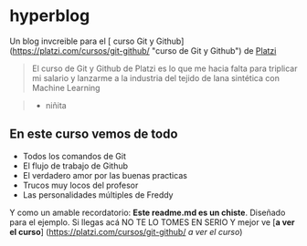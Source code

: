 # hyperblog

Un blog invcreible para el [ curso Git y Github] (https://platzi.com/cursos/git-github/ "curso de Git y Github") de [Platzi](https//platzi.com/ "Platzi")
> El curso de Git y Github de Platzi es lo que me hacia falta para triplicar mi salario y lanzarme a la industria del tejido de lana sintética con Machine Learning

> - niñita

## En este curso vemos de todo
* Todos los comandos de Git
* El flujo de trabajo de Github
* El verdadero amor por las buenas practicas
* Trucos muy locos del profesor
* Las personalidades múltiples de Freddy

Y como un amable recordatorio: **Este readme.md es un chiste**. Diseñado para el ejemplo. Si llegas acá NO TE LO TOMES EN SERIO Y mejor ve [**a ver el curso**] (https://platzi.com/cursos/git-github/ *a ver el curso*)